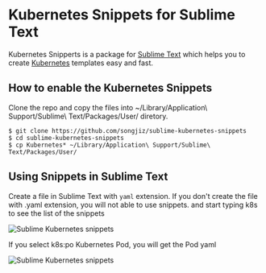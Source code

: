 # Kubernetes Snippets for Sublime Text

Kubernetes Snipperts is a package for [Sublime Text](https://www.sublimetext.com/) which helps you to create [Kubernetes](https://kubernetes.io/) templates easy and fast.

## How to enable the Kubernetes Snippets

Clone the repo and copy the files into  ~/Library/Application\ Support/Sublime\ Text/Packages/User/ diretory.
```
$ git clone https://github.com/songjiz/sublime-kubernetes-snippets
$ cd sublime-kubernetes-snippets
$ cp Kubernetes* ~/Library/Application\ Support/Sublime\ Text/Packages/User/
```

## Using Snippets in Sublime Text

Create a file in Sublime Text with `yaml` extension. If you don't create the file with .yaml extension, you will not able to use snippets.
and start typing k8s to see the list of the snippets

![Sublime Kubernetes snippets](./sublime-text-snippet-usage.png)

If you select k8s:po Kubernetes Pod, you will get the Pod yaml

![Sublime Kubernetes snippets](./sublime-text-pod-snippet.png)
